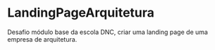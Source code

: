 # LandingPageArquitetura
Desafio módulo base da escola DNC, criar uma landing page de uma empresa de arquitetura.
